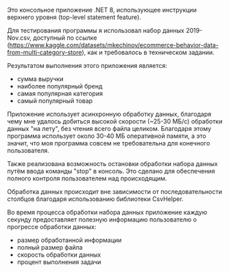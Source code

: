 Это консольное приложение .NET 8, использующее инструкции верхнего уровня (top-level statement feature).

Для тестирования программы я использовал набор данных 2019-Nov.csv, доступный по ссылке (https://www.kaggle.com/datasets/mkechinov/ecommerce-behavior-data-from-multi-category-store), как и требовалось в техническом задании.

Результатом выполнения этого приложения является:
- сумма выручки
- наиболее популярный бренд
- самая популярная категория
- самый популярный товар

Приложение использует асинхронную обработку данных, благодаря чему мне удалось добиться высокой скорости (~25-30 МБ/с) обработки данных "на лету", без чтения всего файла целиком. Благодаря этому программа использует около 30-40 МБ оперативной памяти, а это значит, что моя программа совсем не требовательна для конечного пользователя.

Также реализована возможность остановки обработки набора данных путём ввода команды "stop" в консоль. Это сделано для обеспечения полного контроля пользователем над происходящим.

Обработка данных происходит вне зависимости от последовательности столбцов благодаря использованию библиотеки CsvHelper.

Во время процесса обработки набора данных приложение каждую секунду предоставляет полезную информацию пользователю о прогрессе обработки данных:
- размер обработанной информации
- полный размер файла
- скорость обработки данных
- процент выполнения задачи
